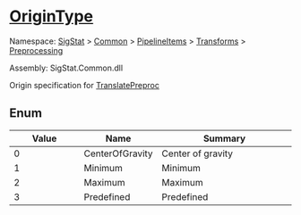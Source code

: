 # [OriginType](./OriginType.md)
Namespace: [SigStat]() > [Common](./../../../README.md) > [PipelineItems]() > [Transforms]() > [Preprocessing](./README.md)

Assembly: SigStat.Common.dll


Origin specification for [TranslatePreproc](https://github.com/hargitomi97/sigstat/blob/master/docs/md/SigStat/Common/PipelineItems/Transforms/Preprocessing/TranslatePreproc.md)

##	Enum

| Value | Name | Summary | 
| --- | --- | --- | 
| 0<img width=100>| CenterOfGravity| Center of gravity<img width=100>| <br>
| 1<img width=100>| Minimum| Minimum<img width=100>| <br>
| 2<img width=100>| Maximum| Maximum<img width=100>| <br>
| 3<img width=100>| Predefined| Predefined<img width=100>| <br>


